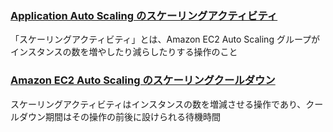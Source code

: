 
### [Application Auto Scaling のスケーリングアクティビティ](https://docs.aws.amazon.com/ja_jp/autoscaling/application/userguide/application-auto-scaling-scaling-activities.html)

「スケーリングアクティビティ」とは、Amazon EC2 Auto Scaling グループがインスタンスの数を増やしたり減らしたりする操作のこと

### [Amazon EC2 Auto Scaling のスケーリングクールダウン](https://docs.aws.amazon.com/ja_jp/autoscaling/ec2/userguide/ec2-auto-scaling-scaling-cooldowns.html)

スケーリングアクティビティはインスタンスの数を増減させる操作であり、クールダウン期間はその操作の前後に設けられる待機時間
